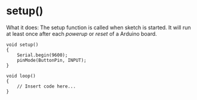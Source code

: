 setup()
======

What it does: The setup function is called when sketch is started. It will run at least once after each _powerup_ or _reset_ of a Arduino board.

``` arduino
void setup()
{
    Serial.begin(9600);
    pinMode(ButtonPin, INPUT);
}

void loop()
{
    // Insert code here...
}
```
